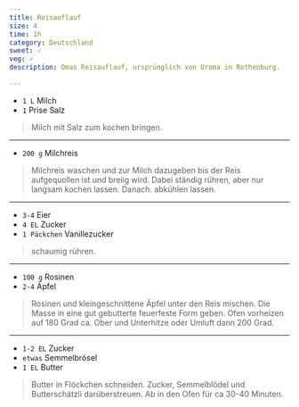 ```yaml
---
title: Reisauflauf
size: 4
time: 1h
category: Deutschland
sweet: ✓
veg: ✓
description: Omas Reisauflauf, ursprünglich von Uroma in Rothenburg.

---
```


- `1 L` Milch
- `1` Prise Salz

> Milch mit Salz zum kochen bringen.

--- 

- `200 g` Milchreis


> Milchreis waschen und zur Milch dazugeben bis der Reis aufgequollen ist und breiig wird. Dabei ständig rühren, aber nur langsam kochen lassen. Danach. abkühlen lassen.  

---

- `3-4` Eier
- `4 EL` Zucker
- `1 Päckchen` Vanillezucker

> schaumig rühren.

---

- `100 g` Rosinen
- `2-4` Äpfel


> Rosinen und kleingeschnittene Äpfel unter den Reis mischen. Die Masse in eine gut gebutterte feuerfeste Form geben. Ofen vorheizen auf 180 Grad ca. Ober und Unterhitze oder Umluft dann 200 Grad.

---

- `1-2 EL` Zucker
- `etwas` Semmelbrösel
- `1 EL` Butter

> Butter in Flöckchen schneiden. Zucker, Semmelblödel und Butterschätzli darüberstreuen. Ab in den Ofen für ca 30-40 Minuten. 
